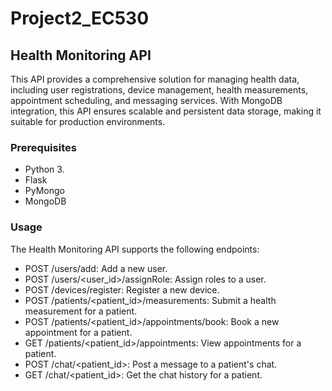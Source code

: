 # Project2_EC530

## Health Monitoring API

This API provides a comprehensive solution for managing health data, including user registrations, device management, health measurements, appointment scheduling, and messaging services. With MongoDB integration, this API ensures scalable and persistent data storage, making it suitable for production environments.

### Prerequisites
- Python 3.
- Flask
- PyMongo
- MongoDB

### Usage
The Health Monitoring API supports the following endpoints:

- POST /users/add: Add a new user.
- POST /users/<user_id>/assignRole: Assign roles to a user.
- POST /devices/register: Register a new device.
- POST /patients/<patient_id>/measurements: Submit a health measurement for a patient.
- POST /patients/<patient_id>/appointments/book: Book a new appointment for a patient.
- GET /patients/<patient_id>/appointments: View appointments for a patient.
- POST /chat/<patient_id>: Post a message to a patient's chat.
- GET /chat/<patient_id>: Get the chat history for a patient.



